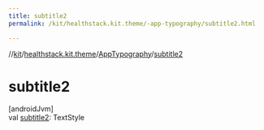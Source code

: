 ```yaml
---
title: subtitle2
permalink: /kit/healthstack.kit.theme/-app-typography/subtitle2.html

---
```

//[kit](../../../index.html)/[healthstack.kit.theme](../index.html)/[AppTypography](index.html)/[subtitle2](subtitle2.html)



# subtitle2



[androidJvm]\
val [subtitle2](subtitle2.html): TextStyle




